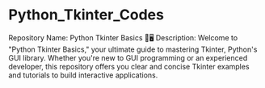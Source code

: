# Python_Tkinter_Codes
Repository Name: Python Tkinter Basics 🐍🖥️  Description:  Welcome to "Python Tkinter Basics," your ultimate guide to mastering Tkinter, Python's GUI library. Whether you're new to GUI programming or an experienced developer, this repository offers you clear and concise Tkinter examples and tutorials to build interactive applications.
